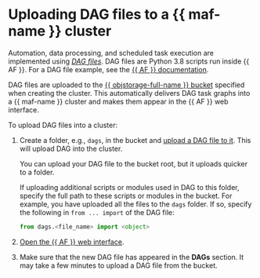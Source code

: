 # Uploading DAG files to a {{ maf-name }} cluster

Automation, data processing, and scheduled task execution are implemented using _[DAG files](../concepts/index.md#about-the-service)_. DAG files are Python 3.8 scripts run inside {{ AF }}. For a DAG file example, see the [{{ AF }} documentation](https://airflow.apache.org/docs/apache-airflow/stable/tutorial/fundamentals.html).

DAG files are uploaded to the [{{ objstorage-full-name }} bucket](../../storage/concepts/bucket.md) specified when creating the cluster. This automatically delivers DAG task graphs into a {{ maf-name }} cluster and makes them appear in the {{ AF }} web interface.

To upload DAG files into a cluster:

1. Create a folder, e.g., `dags`, in the bucket and [upload a DAG file to it](../../storage/operations/objects/upload.md#simple). This will upload DAG into the cluster.

    You can upload your DAG file to the bucket root, but it uploads quicker to a folder.

    If uploading additional scripts or modules used in DAG to this folder, specify the full path to these scripts or modules in the bucket. For example, you have uploaded all the files to the `dags` folder. If so, specify the following in `from ... import` of the DAG file:

    ```python
    from dags.<file_name> import <object>
    ```

1. [Open the {{ AF }} web interface](af-interfaces.md#web-gui).
1. Make sure that the new DAG file has appeared in the **DAGs** section. It may take a few minutes to upload a DAG file from the bucket.
